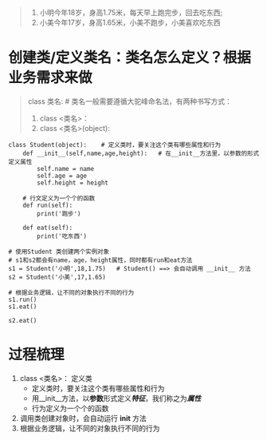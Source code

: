 > 1. 小明今年18岁，身高1.75米，每天早上跑完步，回去吃东西;
> 2. 小美今年17岁，身高1.65米，小美不跑步，小美喜欢吃东西

# 创建类/定义类名：类名怎么定义？根据业务需求来做
> class 类名: # 类名一般需要遵循大驼峰命名法，有两种书写方式：
> 1. class <类名>：
> 2. class <类名>(object):
```
class Student(object):    # 定义类时，要关注这个类有哪些属性和行为
    def __init__(self,name,age,height):   # 在__init__方法里，以参数的形式定义属性
        self.name = name
        self.age = age
        self.height = height
        
    # 行文定义为一个个的函数    
    def run(self):
        print('跑步')
        
    def eat(self):
        print('吃东西')
        
# 使用Student 类创建两个实例对象
# s1和s2都会有name，age，height属性，同时都有run和eat方法
s1 = Student('小明',18,1.75)   # Student() ==> 会自动调用 __init__ 方法
s2 = Student('小美',17,1.65)

# 根据业务逻辑，让不同的对象执行不同的行为
s1.run()
s1.eat()

s2.eat()

```
# 过程梳理
1. class <类名>： 定义类
    + 定义类时，要关注这个类有哪些属性和行为
    + 用__init__方法，以**参数**形式定义***特征***，我们称之为***属性***
    + 行为定义为一个个的函数
2. 调用类创建对象时，会自动运行 __init__ 方法
3. 根据业务逻辑，让不同的对象执行不同的行为





